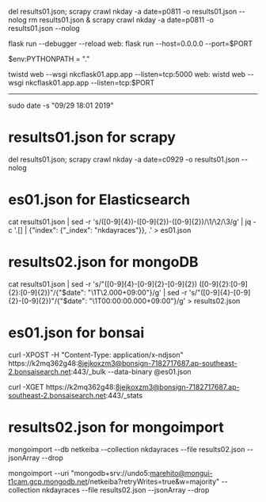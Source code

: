 del results01.json; scrapy crawl nkday -a date=p0811 -o results01.json --nolog
rm results01.json & scrapy crawl nkday -a date=p0811 -o results01.json --nolog

flask run --debugger --reload
web: flask run --host=0.0.0.0 --port=$PORT

$env:PYTHONPATH = "."

twistd web --wsgi nkcflask01.app.app --listen=tcp:5000
web: wistd web --wsgi nkcflask01.app.app --listen=tcp:$PORT

________________________________________________________________________________
sudo date -s "09/29 18:01 2019"

# results01.json for scrapy
del results01.json; scrapy crawl nkday -a date=c0929 -o results01.json --nolog

# es01.json for Elasticsearch
cat results01.json | sed -r 's/([0-9]{4})-([0-9]{2})-([0-9]{2})/\1\/\2\/\3/g' | jq -c '.[] | {"index": {"_index": "nkdayraces"}}, .' > es01.json

# results02.json for mongoDB
cat results01.json | sed -r 's/"([0-9]{4}-[0-9]{2}-[0-9]{2}) ([0-9]{2}:[0-9]{2}:[0-9]{2})"/{"\$date": "\1T\2.000+09:00"}/g' | sed -r 's/"([0-9]{4}-[0-9]{2}-[0-9]{2})"/{"\$date": "\1T00:00:00.000+09:00"}/g' > results02.json

# es01.json for bonsai
curl -XPOST -H "Content-Type: application/x-ndjson" https://k2mq362g48:8jejkoxzm3@bonsign-7182717687.ap-southeast-2.bonsaisearch.net:443/_bulk --data-binary @es01.json

curl -XGET https://k2mq362g48:8jejkoxzm3@bonsign-7182717687.ap-southeast-2.bonsaisearch.net:443/_stats

# results02.json for mongoimport
mongoimport --db netkeiba --collection nkdayraces --file results02.json --jsonArray --drop

mongoimport --uri "mongodb+srv://undo5:marehito@mongui-t1cam.gcp.mongodb.net/netkeiba?retryWrites=true&w=majority" --collection nkdayraces --file results02.json --jsonArray --drop
